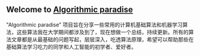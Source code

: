 ## Welcome to [Algorithmic paradise](https://chang-lehung.github.io/#/)

"Algorithmic paradise” 项目旨在分享一些常用的计算机基础算法和机器学习算法，这些算法我在大学期间都涉及到了，现在想做一个总结，持续更新。所有的算法文章都是从最基础的问题写起，层层深入，吃透算法原理，希望可以帮助那些在基础算法学习吃力的同学和人工智能的初学者、爱好者。
